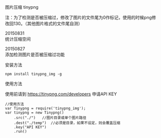 ﻿图片压缩
tinypng

注：为了检测是否被压缩过，修改了图片的文件尾为0作标记，使用的时候png修改回130。（其他图片格式的文件尾自测）

20150831  
统计压缩空间

20150827  
添加检测图片是否被压缩过功能


安装方法

	npm install tinypng_img -g



使用方法

使用前请到 <a href='https://tinypng.com/developers'>https://tinypng.com/developers</a> 申请API KEY

	//使用方法
	var Tinypng = require('tinypng_img');
	var tinypng = new Tinypng()
	    .src("./")   //图片目录或单个图片路径
	    .dest("./temp")  //必须是目录，如果不设定，则会覆盖压缩
	    .key("API KEY")  
	    .run()
